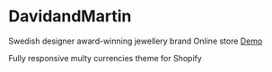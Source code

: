 # DavidandMartin
Swedish designer award-winning jewellery brand 
Online store <a href="http://www.davidandmartin.com/" target="_blank"> Demo </a>
<p>Fully responsive multy currencies theme for Shopify</p>
